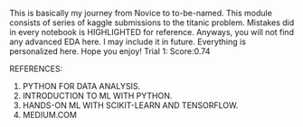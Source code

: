 This is basically my journey from Novice to to-be-named.
This module consists of series of kaggle submissions to the titanic problem.
Mistakes did in every notebook is HIGHLIGHTED for reference.
Anyways, you will not find any advanced EDA here. I may include it in future.
Everything is personalized here.
Hope you enjoy!
Trial 1: Score:0.74










REFERENCES:
1. PYTHON FOR DATA ANALYSIS.
2. INTRODUCTION TO ML WITH PYTHON.
3. HANDS-ON ML WITH SCIKIT-LEARN AND TENSORFLOW.
4. MEDIUM.COM
